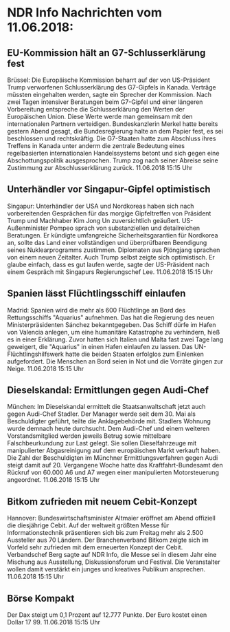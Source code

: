 # NDR Info Nachrichten vom 11.06.2018:


## EU-Kommission hält an G7-Schlusserklärung fest
Brüssel: Die Europäische Kommission beharrt auf der von US-Präsident Trump verworfenen Schlusserklärung des G7-Gipfels in Kanada. Verträge müssten eingehalten werden, sagte ein Sprecher der Kommission. Nach zwei Tagen intensiver Beratungen beim G7-Gipfel und einer längeren Vorbereitung entspreche die Schlusserklärung den Werten der Europäischen Union. Diese Werte werde man gemeinsam mit den internationalen Partnern verteidigen. Bundeskanzlerin Merkel hatte bereits gestern Abend gesagt, die Bundesregierung halte an dem Papier fest, es sei beschlossen und rechtskräftig. Die G7-Staaten hatte zum Abschluss ihres Treffens in Kanada unter anderm die zentrale Bedeutung eines regelbasierten internationalen Handelssystems betont und sich gegen eine Abschottungspolitik ausgesprochen. Trump zog nach seiner Abreise seine Zustimmung zur Abschlusserklärung zurück. 11.06.2018 15:15 Uhr 

## Unterhändler vor Singapur-Gipfel optimistisch
Singapur:	Unterhändler der USA und Nordkoreas haben sich nach vorbereitenden Gesprächen für das morgige Gipfeltreffen von Präsident Trump und Machhaber Kim Jong Un zuversichtlich geäußert. US-Außenminister Pompeo sprach von substanziellen und detailreichen Beratungen. Er kündigte umfangreiche Sicherheitsgarantien für Nordkorea an, sollte das Land einer vollständigen und überprüfbaren Beendigung seines Nuklearprogramms zustimmen. Diplomaten aus Pjöngjang sprachen von einem neuen Zeitalter. Auch Trump selbst zeigte sich optimistisch. Er glaube einfach, dass es gut laufen werde, sagte der US-Präsident nach einem Gespräch mit Singapurs Regierungschef Lee. 11.06.2018 15:15 Uhr 

## Spanien lässt Flüchtlingsschiff einlaufen
Madrid: 	Spanien wird die mehr als 600 Flüchtlinge an Bord des Rettungsschiffs "Aquarius" aufnehmen. Das hat die Regierung des neuen Ministerpräsidenten Sánchez bekanntgegeben. Das Schiff dürfe im Hafen von Valencia anlegen, um eine humanitäre Katastrophe zu verhindern, hieß es in einer Erklärung. Zuvor hatten sich Italien und Malta fast zwei Tage lang geweigert, die "Aquarius" in einen Hafen einlaufen zu lassen. Das UN-Flüchtlingshilfswerk hatte die beiden Staaten erfolglos zum Einlenken aufgefordert. Die Menschen an Bord seien in Not und die Vorräte gingen zur Neige. 11.06.2018 15:15 Uhr 

## Dieselskandal: Ermittlungen gegen Audi-Chef
München: Im Dieselskandal ermittelt die Staatsanwaltschaft jetzt auch gegen Audi-Chef Stadler. Der Manager werde seit dem 30. Mai als Beschuldigter geführt, teilte die Anklagebehörde mit. Stadlers Wohnung wurde demnach heute durchsucht. Dem Audi-Chef und einem weiteren Vorstandsmitglied werden jeweils Betrug sowie mittelbare Falschbeurkundung zur Last gelegt. Sie sollen Dieselfahrzeuge mit manipulierter Abgasreinigung auf dem europäischen Markt verkauft haben. Die Zahl der Beschuldigten im Münchner Ermittlungsverfahren gegen Audi steigt damit auf 20. Vergangene Woche hatte das Kraftfahrt-Bundesamt den Rückruf von 60.000 A6 und A7 wegen einer manipulierten Motorsteuerung angeordnet. 11.06.2018 15:15 Uhr 

## Bitkom zufrieden mit neuem Cebit-Konzept
Hannover: Bundeswirtschaftsminister Altmaier eröffnet am Abend offiziell die diesjährige Cebit. Auf der weltweit größten Messe für Informationstechnik präsentieren sich bis zum Freitag mehr als 2.500 Aussteller aus 70 Ländern. Der Branchenverband Bitkom zeigte sich im Vorfeld sehr zufrieden mit dem erneuerten Konzept der Cebit. Verbandschef Berg sagte auf NDR Info, die Messe sei in diesem Jahr eine Mischung aus Ausstellung, Diskussionsforum und Festival. Die Veranstalter wollen damit verstärkt ein junges und kreatives Publikum ansprechen. 11.06.2018 15:15 Uhr 

## Börse Kompakt
Der Dax steigt um 0,1 Prozent auf 12.777  Punkte. Der Euro kostet einen Dollar 17 99. 11.06.2018 15:15 Uhr 
